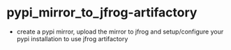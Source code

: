 # pypi_mirror_to_jfrog-artifactory


- create a pypi mirror, upload the mirror to jfrog and setup/configure your pypi installation to use jfrog artifactory 
